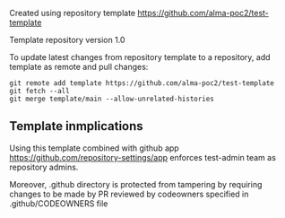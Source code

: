 Created using repository template https://github.com/alma-poc2/test-template

Template repository version 1.0

To update latest changes from repository template to a repository, add template as remote and pull changes:

```
git remote add template https://github.com/alma-poc2/test-template
git fetch --all
git merge template/main --allow-unrelated-histories
```

## Template inmplications

Using this template combined with github app https://github.com/repository-settings/app enforces test-admin team as repository admins.

Moreover, .github directory is protected from tampering by requiring changes to be made by PR reviewed by codeowners specified in .github/CODEOWNERS file
